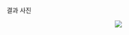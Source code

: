 결과 사진

<p align="center">
  <img src="https://github.com/Wonhyeok316/Project/assets/79001832/755258d1-07eb-4d5c-9eb7-4f4cfef5bf9c">
</p>
